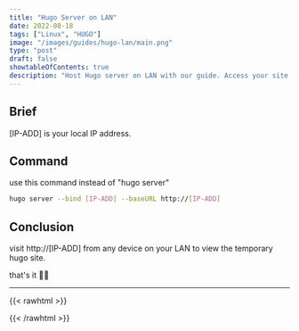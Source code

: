 ```yaml
---
title: "Hugo Server on LAN"
date: 2022-08-18
tags: ["Linux", "HUGO"]
image: "/images/guides/hugo-lan/main.png"
type: "post"
draft: false
showtableOfContents: true
description: "Host Hugo server on LAN with our guide. Access your site locally and improve testing and development capabilities with easy-to-follow steps"
---
```


## Brief

[IP-ADD] is your local IP address.

## Command

use this command instead of "hugo server" 

```bash
hugo server --bind [IP-ADD] --baseURL http://[IP-ADD]
```

## Conclusion

visit http://[IP-ADD] from any device on your LAN to view the temporary hugo site.

that's it ✌🏽

-------------------------------------------------------------
{{< rawhtml >}} 
<script src="https://utteranc.es/client.js"
        repo="mansoorbarri/website"
        issue-term="title"
        theme="dark-blue"
        crossorigin="anonymous"
        async>
</script>
{{< /rawhtml >}}